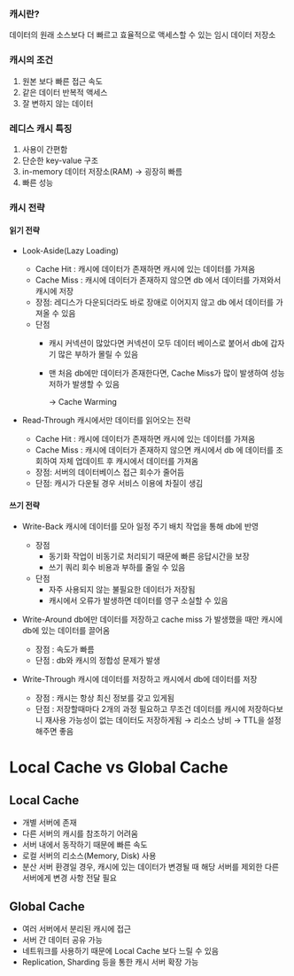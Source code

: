 ### 캐시란?
데이터의 원래 소스보다 더 빠르고 효율적으로 액세스할 수 있는 임시 데이터 저장소

### 캐시의 조건
1. 원본 보다 빠른 접근 속도
2. 같은 데이터 반복적 액세스
3. 잘 변하지 않는 데이터

### 레디스 캐시 특징
1. 사용이 간편함
2. 단순한 key-value 구조
3. in-memory 데이터 저장소(RAM) → 굉장히 빠름
4. 빠른 성능

### 캐시 전략

#### 읽기 전략

- Look-Aside(Lazy Loading)
    - Cache Hit : 캐시에 데이터가 존재하면 캐시에 있는 데이터를 가져옴
    - Cache Miss : 캐시에 데이터가 존재하지 않으면 db 에서 데이터를 가져와서 캐시에 저장
    - 장점: 레디스가 다운되더라도 바로 장애로 이어지지 않고 db 에서 데이터를 가져올 수 있음
    - 단점
        - 캐시 커넥션이 많았다면 커넥션이 모두 데이터 베이스로 붙어서 db에 갑자기 많은 부하가 몰릴 수 있음
        - 맨 처음 db에만 데이터가 존재한다면, Cache Miss가 많이 발생하여 성능 저하가 발생할 수 있음

          → Cache Warming

- Read-Through
  캐시에서만 데이터를 읽어오는 전략
    - Cache Hit : 캐시에 데이터가 존재하면 캐시에 있는 데이터를 가져옴
    - Cache Miss : 캐시에 데이터가 존재하지 않으면 캐시에서 db 에 데이터를 조회하여 자체 업데이트 후 캐시에서 데이터를 가져옴
    - 장점: 서버의 데이터베이스 접근 회수가 줄어듬
    - 단점: 캐시가 다운될 경우 서비스 이용에 차질이 생김

#### 쓰기 전략
- Write-Back
  캐시에 데이터를 모아 일정 주기 배치 작업을 통해 db에 반영
    - 장점
        - 동기화 작업이 비동기로 처리되기 때문에 빠른 응답시간을 보장
        - 쓰기 쿼리 회수 비용과 부하를 줄일 수 있음
    - 단점
        - 자주 사용되지 않는 불필요한 데이터가 저장됨
        - 캐시에서 오류가 발생하면 데이터를 영구 소실할 수 있음

- Write-Around
  db에만 데이터를 저장하고 cache miss 가 발생했을 때만 캐시에 db에 있는 데이터를 끌어옴
    - 장점 : 속도가 빠름
    - 단점 : db와 캐시의 정합성 문제가 발생

- Write-Through
  캐시에 데이터를 저장하고 캐시에서 db에 데이터를 저장

    - 장점 : 캐시는 항상 최신 정보를 갖고 있게됨
    - 단점 : 저장할때마다 2개의 과정 필요하고 무조건 데이터를 캐시에 저장하다보니 재사용 가능성이 없는 데이터도 저장하게됨 → 리소스 낭비 → TTL을 설정해주면 좋음
  
# Local Cache vs Global Cache

## Local Cache
- 개별 서버에 존재
- 다른 서버의 캐시를 참조하기 어려움
- 서버 내에서 동작하기 때문에 빠른 속도
- 로컬 서버의 리소스(Memory, Disk) 사용
- 분산 서버 환경일 경우, 캐시에 있는 데이터가 변경될 때 해당 서버를 제외한 다른 서버에게 변경 사항 전달 필요

## Global Cache
- 여러 서버에서 분리된 캐시에 접근
- 서버 간 데이터 공유 가능
- 네트워크를 사용하기 때문에 Local Cache 보다 느릴 수 있음
- Replication, Sharding 등을 통한 캐시 서버 확장 가능